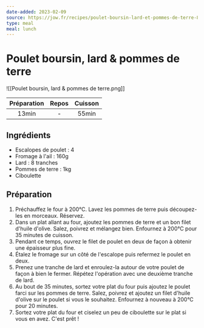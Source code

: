 ```yaml
---
date-added: 2023-02-09
source: https://jow.fr/recipes/poulet-boursin-lard-et-pommes-de-terre-8mloh3c9m6rklxmz0whm
type: meal
meal: lunch
---
```


# Poulet boursin, lard & pommes de terre

![[Poulet boursin, lard & pommes de terre.png]]

| Préparation | Repos | Cuisson |
|:-----------:|:-----:|:-------:|
|    13min    |   -   |  55min  |

## Ingrédients

- Escalopes de poulet : 4
- Fromage à l'ail : 160g
- Lard : 8 tranches
- Pommes de terre : 1kg
- Ciboulette

## Préparation

1. Préchauffez le four à 200°C. Lavez les pommes de terre puis découpez-les en morceaux. Réservez.
2. Dans un plat allant au four, ajoutez les pommes de terre et un bon filet d'huile d'olive. Salez, poivrez et mélangez bien. Enfournez à 200°C pour 35 minutes de cuisson.
3. Pendant ce temps, ouvrez le filet de poulet en deux de façon à obtenir une épaisseur plus fine.
4. Étalez le fromage sur un côté de l'escalope puis refermez le poulet en deux.
5. Prenez une tranche de lard et enroulez-la autour de votre poulet de façon à bien le fermer. Répétez l'opération avec une deuxième tranche de lard.
6. Au bout de 35 minutes, sortez votre plat du four puis ajoutez le poulet farci sur les pommes de terre. Salez, poivrez et ajoutez un filet d'huile d'olive sur le poulet si vous le souhaitez. Enfournez à nouveau à 200°C pour 20 minutes.
7. Sortez votre plat du four et ciselez un peu de ciboulette sur le plat si vous en avez. C'est prêt !
